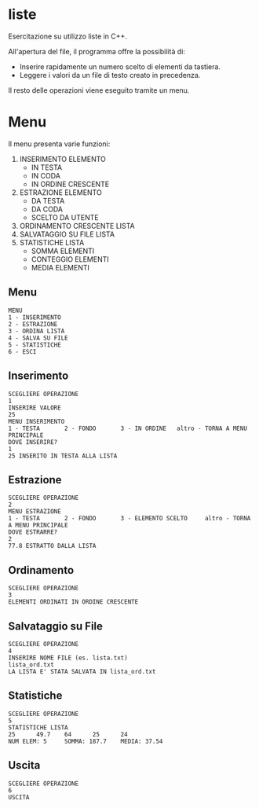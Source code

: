 # liste
Esercitazione su utilizzo liste in C++.

All'apertura del file, il programma offre la possibilità di:
* Inserire rapidamente un numero scelto di elementi da tastiera.
* Leggere i valori da un file di testo creato in precedenza.

Il resto delle operazioni viene eseguito tramite un menu.

# Menu
Il menu presenta varie funzioni:
1. INSERIMENTO ELEMENTO
    - IN TESTA
    - IN CODA
    - IN ORDINE CRESCENTE
2. ESTRAZIONE ELEMENTO
    - DA TESTA
    - DA CODA
    - SCELTO DA UTENTE
3. ORDINAMENTO CRESCENTE LISTA
4. SALVATAGGIO SU FILE LISTA
5. STATISTICHE LISTA
    - SOMMA ELEMENTI
    - CONTEGGIO ELEMENTI
    - MEDIA ELEMENTI
## Menu
```
MENU
1 - INSERIMENTO
2 - ESTRAZIONE
3 - ORDINA LISTA
4 - SALVA SU FILE
5 - STATISTICHE
6 - ESCI
```
## Inserimento
```
SCEGLIERE OPERAZIONE
1
INSERIRE VALORE
25
MENU INSERIMENTO
1 - TESTA       2 - FONDO       3 - IN ORDINE   altro - TORNA A MENU PRINCIPALE
DOVE INSERIRE?
1
25 INSERITO IN TESTA ALLA LISTA
```
## Estrazione
```
SCEGLIERE OPERAZIONE
2
MENU ESTRAZIONE
1 - TESTA       2 - FONDO       3 - ELEMENTO SCELTO     altro - TORNA A MENU PRINCIPALE
DOVE ESTRARRE?
2
77.8 ESTRATTO DALLA LISTA
```
## Ordinamento
```
SCEGLIERE OPERAZIONE
3
ELEMENTI ORDINATI IN ORDINE CRESCENTE
```
## Salvataggio su File
```
SCEGLIERE OPERAZIONE
4
INSERIRE NOME FILE (es. lista.txt)
lista_ord.txt
LA LISTA E' STATA SALVATA IN lista_ord.txt
```
## Statistiche
```
SCEGLIERE OPERAZIONE
5
STATISTICHE LISTA
25      49.7    64      25      24
NUM ELEM: 5     SOMMA: 187.7    MEDIA: 37.54
```
## Uscita
```
SCEGLIERE OPERAZIONE
6
USCITA
```
